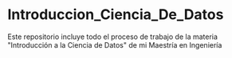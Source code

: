 # Introduccion_Ciencia_De_Datos
Este repositorio incluye todo el proceso de trabajo de la materia "Introducción a la Ciencia de Datos" de mi Maestría en Ingeniería
